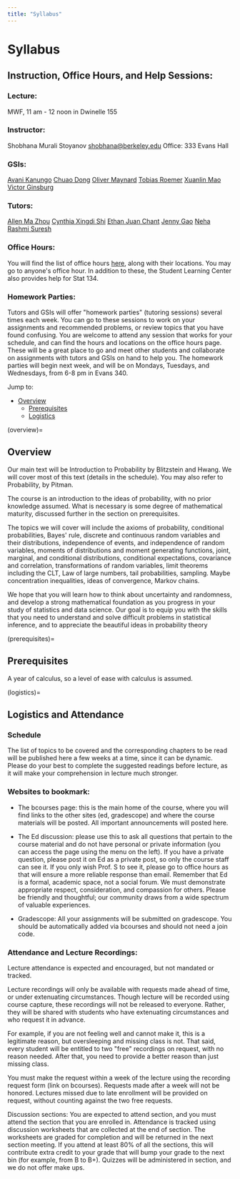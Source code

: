 ```yaml
---
title: "Syllabus"
---
```


# Syllabus

## Instruction, Office Hours, and Help Sessions:

### Lecture:

MWF, 11 am - 12 noon in Dwinelle 155

### Instructor: 

Shobhana Murali Stoyanov 
[shobhana@berkeley.edu](mailto:shobhana@berkeley.edu)
Office: 333 Evans Hall

### GSIs:
[Avani Kanungo](mailto:avanikanungo@berkeley.edu) 
[Chuao Dong](mailto:chuaodong@berkeley.edu)
[Oliver Maynard](mailto:oli.may1@berkeley.edu)
[Tobias Roemer](mailto:tobias_roemer@berkeley.edu)
[Xuanlin Mao](mailto:xuanlinmao@berkeley.edu)
[Victor Ginsburg](mailto:victor_ginsburg@berkeley.edu)

### Tutors:
[Allen Ma Zhou](mailto:allenmzhou@berkeley.edu)
[Cynthia Xingdi Shi](mailto:cynthia.s23@berkeley.edu)
[Ethan Juan Chant](mailto:xx_ethan_xx@berkeley.edu) 
[Jenny Gao](mailto:jennygao2004@berkeley.edu)
[Neha Rashmi Suresh](mailto:neha_suresh@berkeley.edu)

### Office Hours:

You will find the list of office hours [here](https://bcourses.berkeley.edu/courses/1548698/pages/office-hours-homework-parties-etc), along with their locations. You may go to anyone's office hour. In addition to these, the Student Learning Center also provides help for Stat 134.

### Homework Parties:

Tutors and GSIs will offer "homework parties" (tutoring sessions) several times each week. You can go to these sessions to work on your assignments and recommended problems, or review topics that you have found confusing. You are welcome to attend any session that works for your schedule, and can find the hours and locations on the office hours page. These will be a great place to go and meet other students and collaborate on assignments with tutors and GSIs on hand to help you. The homework parties will begin next week, and will be on Mondays, Tuesdays, and Wednesdays, from 6-8 pm in Evans 340.


Jump to:

- [Overview](#overview)
  - [Prerequisites](#prerequisites)
  - [Logistics](#logistics)


(overview)=
## Overview

Our main text will be Introduction to Probability by Blitzstein and Hwang. We will cover most of this text (details in the schedule). You may also refer to Probability, by Pitman. 

The course is an introduction to the ideas of probability, with no prior knowledge assumed. What is necessary is some degree of mathematical maturity, discussed further in the section on prerequisites. 

The topics we will cover will include the axioms of probability, conditional probabilities, Bayes' rule, discrete and continuous random variables and their distributions, independence of events, and independence of random variables, moments of distributions and moment generating functions, joint, marginal, and conditional distributions, conditional expectations, covariance and correlation, transformations of random variables, limit theorems including the CLT, Law of large numbers, tail probabilities, sampling. Maybe concentration inequalities, ideas of convergence, Markov chains. 

We hope that you will learn how to think about uncertainty and randomness, and develop a strong mathematical foundation as you progress in your study of statistics and data science. Our goal is to equip you with the skills that you need to understand and solve difficult problems in statistical inference, and to appreciate the beautiful ideas in probability theory


(prerequisites)=
## Prerequisites

A year of calculus, so a level of ease with calculus is assumed.


(logistics)=
## Logistics and Attendance

### Schedule

The list of topics to be covered and the corresponding chapters to be read will be published here a few weeks at a time, since it can be dynamic. Please do your best to complete the suggested readings before lecture, as it will make your comprehension in lecture much stronger.

### Websites to bookmark:

- The bcourses page: this is the main home of the course, where you will find links to the other sites (ed, gradescope) and where the course materials will be posted. All important announcements will posted here.

- The Ed discussion: please use this to ask all questions that pertain to the course material and do not have personal or private information (you can access the page using the menu on the left). If you have a private question, please post it on Ed as a private post, so only the course staff can see it. If you only wish Prof. S to see it, please go to office hours as that will ensure a more reliable response than email. Remember that Ed is a formal, academic space, not a social forum. We must demonstrate appropriate respect, consideration, and compassion for others. Please be friendly and thoughtful; our community draws from a wide spectrum of valuable experiences. 

- Gradescope: All your assignments will be submitted on gradescope. You should be automatically added via bcourses and should not need a join code.

### Attendance and Lecture Recordings:

Lecture attendance is expected and encouraged, but not mandated or tracked.

Lecture recordings will only be available with requests made ahead of time, or under extenuating circumstances. Though lecture will be recorded using course capture, these recordings will not be released to everyone. Rather, they will be shared with students who have extenuating circumstances and who request it in advance.

For example, if you are not feeling well and cannot make it, this is a legitimate reason, but oversleeping and missing class is not. That said, every student will be entitled to two "free" recordings on request, with no reason needed. After that, you need to provide a better reason than just missing class.

You must make the request within a week of the lecture using the recording request form (link on bcourses). Requests made after a week will not be honored. Lectures missed due to late enrollment will be provided on request, without counting against the two free requests.

Discussion sections: You are expected to attend section, and you must attend the section that you are enrolled in. Attendance is tracked using discussion worksheets that are collected at the end of section. The worksheets are graded for completion and will be returned in the next section meeting. If you attend at least 80% of all the sections, this will contribute extra credit to your grade that will bump your grade to the next bin (for example, from B to B+).  Quizzes will be administered in section, and we do not offer make ups.

